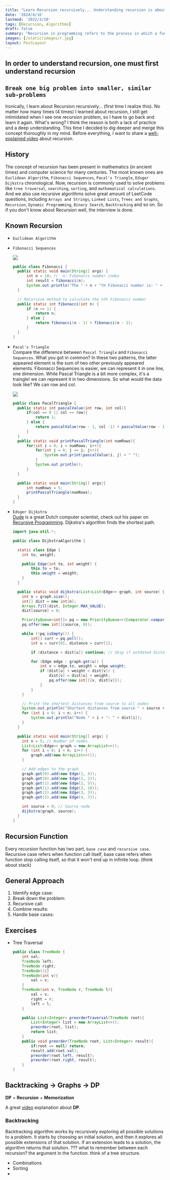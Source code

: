 ```yaml
---                 
title: "Learn Recursion recursively... Understanding recursion is about understanding recursion..."
date: '2024/4/16'
lastmod: '2022/3/10'
tags: [Recursion, Algorithms]
draft: false
summary: "Recursion in programming refers to the process in which a function calls itself directly or indirectly to solve a problem. It's a powerful concept to solve problems that can be broken down into smaller, similar subproblems."
images: [/static/images/r.jpg]
layout: PostLayout
---
```

## In order to understand recursion, one must first understand recursion 
## `Break one big problem into smaller, similar sub-problems`
Ironically, I learn about Recursion recursively... (first time I realize this).
No matter how many times (4 times) I learned about recursion, I still get intimidated when I see one recursion problem, so I have to go back and learn it again.
What's wrong? I think the reason is both a lack of practice and a deep understanding.
This time I decided to dig deeper and merge this concept thoroughly in my mind.
Before everything, I want to share a [well-explained video](https://www.youtube.com/watch?v=ngCos392W4w&ab_channel=Reducible) about recursion.

## History
The concept of recursion has been present in mathematics (in ancient times) and computer science for many centuries. 
The most known ones are `Euclidean Algorithm`, `Fibonacci Sequences`, `Pacal's Triangle`, `Edsger Dijkstra` chronological.
Now, recursion is commonly used to solve problems like `tree traversal`, `searching`, `sorting`, and `mathematical calculations`.
And we also use recursive algorithms solve great amount of LeetCode questions, including `Arrays and Strings`, `Linked Lists`, `Trees and Graphs`, `Recursion`, `Dynamic Programming`,
`Binary Search`, `Backtracking` and so on.
So if you don't know about Recursion well, the interview is done.

## Known Recursion
- `Euclidean Algorithm`


- `Fibonacci Sequences`
   
  ![](/static/images/fibonacci.jpg)
  ```Java
  public class Fibonacci {
    public static void main(String[] args) {
        int n = 10; //  n: Fibonacci number index
        int result = fibonacci(n);
        System.out.println("The " + n + "th Fibonacci number is: " + result);
    }

    // Recursive method to calculate the nth Fibonacci number
    public static int fibonacci(int n) {
        if (n <= 1) {
            return n;
        } else {
            return fibonacci(n - 1) + fibonacci(n - 2);
        }
    }
  }
  ```
- `Pacal's Triangle`  
  Compare the difference between `Pascal Triangle` and `Fibonacci Sequences`. What you got in common? In these two patterns, the latter appeared element is the sum of two other previously appeared elements.
Fibonacci Sequences is easier, we can represent it in one line, one dimension. While Pascal Triangle is a bit more complex, it's a traingle! we can represent it in two dimensions. So what would the data look like? We can row and col.
    
    ![](/static/images/pascal.jpg)

  ```java
  public class PacalTriangle {
    public static int pascalValue(int row, int col){
        if(col == 0 || col == row){
            return 1;
        } else {
            return pascalValue(row - 1, col -1) + pascalValue(row - 1, col);
        }
    }
    public static void printPascalTriangle(int numRows){
        for(int i = 0; i < numRows; i++){
            for(int j = 0; j <= i; j++){
                System.out.print(pascalValue(i, j) + " ");
            }
            System.out.println();
        }
    }

    public static void main(String[] args){
        int numRows = 5;
        printPascalTriangle(numRows);
    }
  }
  ```



- `Edsger Dijkstra`  
    [Dude](https://en.wikipedia.org/wiki/Edsger_W._Dijkstra) is a great Dutch computer scientist, check out his paper on [Recursive Programming](https://ics.uci.edu/~jajones/INF102-S18/readings/07_dijkstra.pdf).
    Dijkstra's algorithm finds the shortest path.
    ```Java
    import java.util.*;

    public class DijkstraAlgorithm {

      static class Edge {
        int to, weight;

        public Edge(int to, int weight) {
            this.to = to;
            this.weight = weight;
        }
      }

      public static void dijkstra(List<List<Edge>> graph, int source) {
        int n = graph.size();
        int[] dist = new int[n];
        Arrays.fill(dist, Integer.MAX_VALUE);
        dist[source] = 0;

        PriorityQueue<int[]> pq = new PriorityQueue<>(Comparator.comparingInt(a -> a[1]));
        pq.offer(new int[]{source, 0});

        while (!pq.isEmpty()) {
            int[] curr = pq.poll();
            int u = curr[0], distance = curr[1];

            if (distance > dist[u]) continue; // Skip if outdated distance

            for (Edge edge : graph.get(u)) {
                int v = edge.to, weight = edge.weight;
                if (dist[u] + weight < dist[v]) {
                    dist[v] = dist[u] + weight;
                    pq.offer(new int[]{v, dist[v]});
                }
            }
        }

        // Print the shortest distances from source to all nodes
        System.out.println("Shortest distances from source " + source + ":");
        for (int i = 0; i < n; i++) {
            System.out.println("Node " + i + ": " + dist[i]);
        }
      }

      public static void main(String[] args) {
        int n = 5; // Number of nodes
        List<List<Edge>> graph = new ArrayList<>();
        for (int i = 0; i < n; i++) {
            graph.add(new ArrayList<>());
        }

        // Add edges to the graph
        graph.get(0).add(new Edge(1, 4));
        graph.get(0).add(new Edge(2, 2));
        graph.get(1).add(new Edge(2, 5));
        graph.get(1).add(new Edge(3, 10));
        graph.get(2).add(new Edge(3, 3));
        graph.get(3).add(new Edge(4, 7));

        int source = 0; // Source node
        dijkstra(graph, source);
      }
    }

    ```
  
## Recursion Function
Every recursion function has two part, `base case` and `recursive case`. Recursive case refers when function call itself, base case refers when function stop calling itself,
so that it won't end up in infinite loop. (think about stack)

## General Approach
1. Identify edge case:
2. Break down the problem:
3. Recursive call: 
4. Combine results:
5. Handle base cases:

## Exercises
- Tree Traversal
    ```Java
    public class TreeNode {
        int val;
        TreeNode left;
        TreeNode right;
        TreeNode(){}
        TreeNode(int v){
            val = v;
        }
        TreeNode(int v, TreeNode r, TreeNode l){
            val = v;
            right = r;
            left = l;
        }
    
        public List<Integer> preorderTraversal(TreeNode root){
            List<Integer> list = new ArrayList<>();
            preorder(root, list);
            return list;
        }
        public void preorder(TreeNode root, List<Integer> result){
            if(root == null) return;
            result.add(root.val);
            preorder(root.left, result);
            preorder(root.right, result);
        }
    }
    ```
## Backtracking -> Graphs -> DP
**DP** = **Recursion** + **Memorization**  

A great [video](https://www.youtube.com/watch?v=Hdr64lKQ3e4&ab_channel=TechWithNikola) explanation about **DP**.

### Backtracking
Backtracking algorithm works by recursively exploring all possible solutions to a problem. 
It starts by choosing an initial solution, and then it explores all possible extensions of that solution. 
If an extension leads to a solution, the algorithm returns that solution.
??? what to remember between each recursion? the argument in the function. 
think of a tree structure. 

- Combinations
- Sorting
- 
